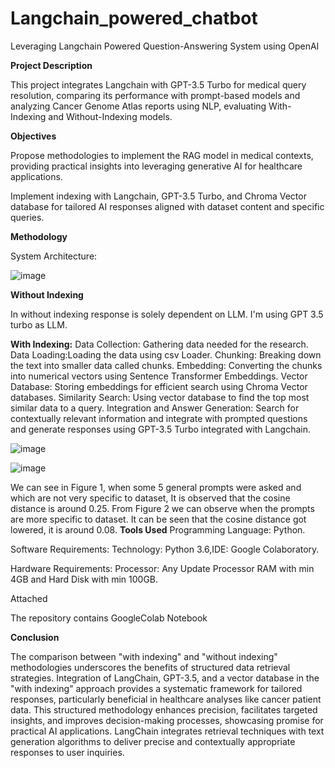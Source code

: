 # Langchain_powered_chatbot
Leveraging Langchain Powered Question-Answering System using OpenAI


**Project Description**

This project integrates Langchain with GPT-3.5 Turbo for medical query resolution, comparing its performance with prompt-based models and analyzing Cancer Genome Atlas reports using NLP, evaluating With-Indexing and Without-Indexing models.

**Objectives**

Propose methodologies to implement the RAG model in medical contexts, providing practical insights into leveraging generative AI for healthcare applications.

Implement indexing with Langchain, GPT-3.5 Turbo, and Chroma Vector database for tailored AI responses aligned with dataset content and specific queries.

**Methodology**

System Architecture:


![image](https://github.com/shravya-aedunuri/Langchain_powered_chatbot/assets/66987710/50f42e56-5451-4f3d-af29-81c92978f617)


**Without Indexing**

In without indexing response is solely dependent on LLM. I'm using GPT 3.5 turbo as LLM.


**With Indexing:**
Data Collection: Gathering data needed for the research.
Data Loading:Loading the data using csv Loader.
Chunking: Breaking down the text into smaller data called chunks.
Embedding: Converting the chunks into numerical vectors using Sentence Transformer Embeddings.
Vector Database: Storing embeddings for efficient search using Chroma Vector databases.
Similarity Search: Using vector database to find the top most similar data to a query.
Integration and Answer Generation: Search for contextually relevant information and integrate with prompted questions and generate responses using GPT-3.5 Turbo integrated with Langchain.

![image](https://github.com/shravya-aedunuri/Langchain_powered_chatbot/assets/66987710/a37c3371-7e76-4a79-b9ee-924df9115e68)


![image](https://github.com/shravya-aedunuri/Langchain_powered_chatbot/assets/66987710/44a3a323-66db-40ce-8bf0-691eff6f3bb3)

We can see in Figure 1, when some 5 general prompts were asked and which are not very specific to dataset, It is observed that the cosine distance is around 0.25. From Figure 2 we can observe when the prompts are more specific to dataset. It can be seen that the cosine distance got lowered, it is around 0.08.
**Tools Used**
Programming Language: Python.

Software Requirements: Technology: Python 3.6,IDE: Google Colaboratory.

Hardware Requirements: Processor: Any Update Processor RAM with min 4GB and Hard Disk with min 100GB.

Attached
 
The repository contains GoogleColab Notebook 

**Conclusion**

The comparison between "with indexing" and "without indexing" methodologies underscores the benefits of structured data retrieval strategies. Integration of LangChain, GPT-3.5, and a vector database in the "with indexing" approach provides a systematic framework for tailored responses, particularly beneficial in healthcare analyses like cancer patient data. This structured methodology enhances precision, facilitates targeted insights, and improves decision-making processes, showcasing promise for practical AI applications. 
LangChain integrates retrieval techniques with text generation algorithms to deliver precise and contextually appropriate responses to user inquiries.
